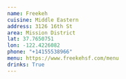 ```yaml
---
name: Freekeh
cuisine: Middle Eastern
address: 3126 16th St
area: Mission District
lat: 37.7650751
lon: -122.4226082
phone: "+14155538966"
menu: https://www.freekehsf.com/menu
drinks: True
---
```

